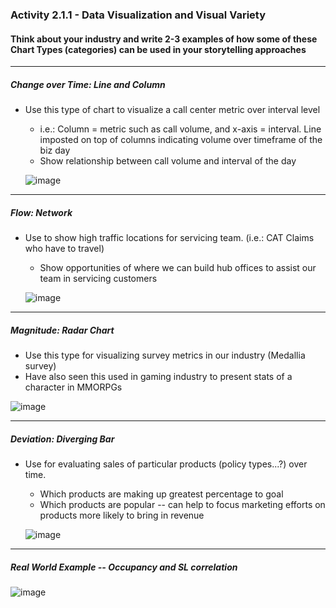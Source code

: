 
### Activity 2.1.1 - Data Visualization and Visual Variety

#### Think about your industry and write 2-3 examples of how some of these Chart Types (categories) can be used in your storytelling approaches

----------
##### **Change over Time: Line and Column**
* Use this type of chart to visualize a call center metric over interval level
  * i.e.: Column = metric such as call volume, and x-axis = interval. Line imposted on top of columns indicating volume over timeframe of the biz day
  * Show relationship between call volume and interval of the day 


   ![image](https://github.com/Jeni-D/PUBLIC/assets/145617867/60758b7e-086d-4223-9e9c-0ad994e4dd4c)

----------
##### *Flow: Network*
* Use to show high traffic locations for servicing team. (i.e.: CAT Claims who have to travel)
  *  Show opportunities of where we can build hub offices to assist our team in servicing customers


  ![image](https://github.com/Jeni-D/PUBLIC/assets/145617867/b08e3fb2-a806-4699-a23a-b94177d736f9)

----------  
##### *Magnitude: Radar Chart* 
* Use this type for visualizing survey metrics in our industry (Medallia survey)
 * Have also seen this used in gaming industry to present stats of a character in MMORPGs


  ![image](https://github.com/Jeni-D/PUBLIC/assets/145617867/3bba494a-370b-48a5-ba1f-cb66f507ded8)

----------
##### *Deviation: Diverging Bar*
* Use for evaluating sales of particular products (policy types...?) over time.
   * Which products are making up greatest percentage to goal
   * Which products are popular -- can help to focus marketing efforts on products more likely to bring in revenue
 
     
  ![image](https://github.com/Jeni-D/PUBLIC/assets/145617867/b81425a9-4d4a-4dad-952f-fc0c10782f4a)

----------  

##### Real World Example -- Occupancy and SL correlation

![image](https://github.com/Jeni-D/PUBLIC/assets/145617867/28cd4fd4-f3a5-4e2b-9450-35d59924d12d)
